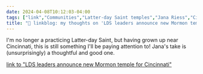 ```yaml
---
date: 2024-04-08T10:12:03-04:00
tags: ["link","Communities","Latter-day Saint temples","Jana Riess","Cincinnati"]
title: "🔗 linkblog: my thoughts on 'LDS leaders announce new Mormon temple for Cincinnati'"
---
```

I'm no longer a practicing Latter-day Saint, but having grown up near Cincinnati, this is still something I'll be paying attention to! Jana's take is (unsurprisingly) a thoughtful and good one.

[link to "LDS leaders announce new Mormon temple for Cincinnati"](https://religionnews.com/2024/04/08/lds-leaders-announce-new-mormon-temple-for-cincinnati/)